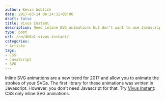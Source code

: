 ```yaml
---
author: Kevin Woblick
date: 2017-03-14 06:24:31+00:00
draft: false
title: Vivus Instant
description: Need inline SVG animations but don’t want to use Javascript? Try Vivus Instant.
type: post
url: /en/4h8a1-vivus-instant/
categories:
- Article
tags:
- CSS
- JavaScript
- SVG
---
```


Inline SVG animations are a new trend for 2017 and allow you to animate the strokes of your SVGs. The first library for these animations was written in Javascript. However, you don't need Javascript for that. Try [Vivus Instant](https://maxwellito.github.io/vivus-instant/): CSS only inline SVG animations.

